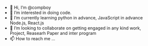 - 👋 Hi, I’m @compboy
- 👀 I’m interested in doing code.
- 🌱 I’m currently learning python in advance, JavaScript in advance Node.js, React.js 
- 💞️ I’m looking to collaborate on getting engaged in any kind work, Project, Reasearh Paper and inter program
- 📫 How to reach me ...

<!---
compboy/compboy is a ✨ special ✨ repository because its `README.md` (this file) appears on your GitHub profile.
You can click the Preview link to take a look at your changes.
--->
